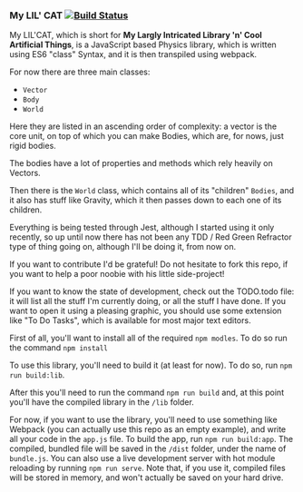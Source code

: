 ### My LIL' CAT [![Build Status](https://travis-ci.org/CodingHobby/My-Lil-Cat.svg?branch=master)](https://travis-ci.org/CodingHobby/My-Lil-Cat)

My LIL'CAT, which is short for **My Largly Intricated Library 'n' Cool Artificial Things**, is a JavaScript based Physics library, which is written using ES6 "class" Syntax, and it is then transpiled using webpack.

For now there are three main classes: 

- `Vector` 
- `Body` 
- `World`

Here they are listed in an ascending order of complexity: a vector is the core unit, on top of which you can make Bodies, which are, for nows, just rigid bodies.

The bodies have a lot of properties and methods which rely heavily on Vectors.

Then there is the `World` class, which contains all of its "children" `Bodies`, and it also has stuff like Gravity, which it then passes down to each one of its children.

Everything is being tested through Jest, although I started using it only recently, so up until now there has not been any TDD / Red Green Refractor type of thing going on, although I'll be doing it, from now on.

If you want to contribute I'd be grateful! Do not hesitate to fork this repo, if you want to help a poor noobie with his little side-project!

If you want to know the state of development, check out the TODO.todo file: it will list all the stuff I'm currently doing, or all the stuff I have done. If you want to open it using a pleasing graphic, you should use some extension like "To Do Tasks", which is available for most major text editors.

First of all, you'll want to install all of the required `npm modles`. To do so run the command `npm install`

To use this library, you'll need to build it (at least for now). To do so, run `npm run build:lib`.

After this you'll need to run the command `npm run build` and, at this point you'll have the compiled library in the `/lib` folder.

For now, if you want to use the library, you'll need to use something like Webpack (you can actually use this repo as an empty example), and write all your code in the `app.js` file. To build the app, run `npm run build:app`. The compiled, bundled file will be saved in the `/dist` folder, under the name of `bundle.js`. You can also use a live development server with hot module reloading by running `npm run serve`. Note that, if you use it, compiled files will be stored in memory, and won't actually be saved on your hard drive.